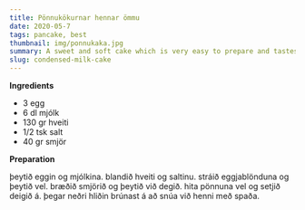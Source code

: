 ```yaml
---
title: Pönnukökurnar hennar ömmu
date: 2020-05-7
tags: pancake, best
thumbnail: img/ponnukaka.jpg
summary: A sweet and soft cake which is very easy to prepare and tastes great with a cup of tea.
slug: condensed-milk-cake
---
```


__Ingredients__

+ 3 egg
+ 6 dl mjólk
+ 130 gr hveiti
+ 1/2 tsk salt
+ 40 gr smjör

__Preparation__

þeytið eggin og mjólkina. blandið hveiti og saltinu. stráið eggjablönduna og þeytið vel. 
bræðið smjörið og þeytið við degið. hita pönnuna vel og setjið deigið á.
þegar neðri hliðin brúnast á að snúa við henni með spaða. 
